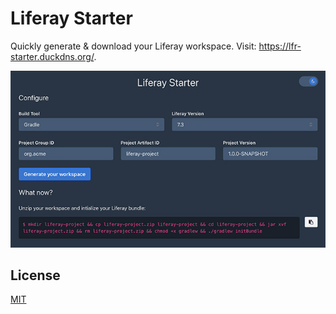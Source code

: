 # Liferay Starter

Quickly generate & download your Liferay workspace. Visit: https://lfr-starter.duckdns.org/.

![preview](doc/preview.jpg)

## License
[MIT](LICENSE)
